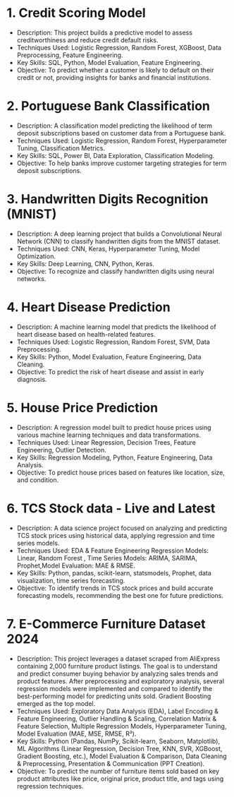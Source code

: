 # 1. Credit Scoring Model
* Description: This project builds a predictive model to assess creditworthiness and reduce credit default risks.
* Techniques Used: Logistic Regression, Random Forest, XGBoost, Data Preprocessing, Feature Engineering.
* Key Skills: SQL, Python, Model Evaluation, Feature Engineering.
* Objective: To predict whether a customer is likely to default on their credit or not, providing insights for banks and financial institutions.
# 2. Portuguese Bank Classification
* Description: A classification model predicting the likelihood of term deposit subscriptions based on customer data from a Portuguese bank.
* Techniques Used: Logistic Regression, Random Forest, Hyperparameter Tuning, Classification Metrics.
* Key Skills: SQL, Power BI, Data Exploration, Classification Modeling.
* Objective: To help banks improve customer targeting strategies for term deposit subscriptions.
# 3. Handwritten Digits Recognition (MNIST)
* Description: A deep learning project that builds a Convolutional Neural Network (CNN) to classify handwritten digits from the MNIST dataset.
* Techniques Used: CNN, Keras, Hyperparameter Tuning, Model Optimization.
* Key Skills: Deep Learning, CNN, Python, Keras.
* Objective: To recognize and classify handwritten digits using neural networks.
# 4. Heart Disease Prediction
* Description: A machine learning model that predicts the likelihood of heart disease based on health-related features.
* Techniques Used: Logistic Regression, Random Forest, SVM, Data Preprocessing.
* Key Skills: Python, Model Evaluation, Feature Engineering, Data Cleaning.
* Objective: To predict the risk of heart disease and assist in early diagnosis.
# 5. House Price Prediction
* Description: A regression model built to predict house prices using various machine learning techniques and data transformations.
* Techniques Used: Linear Regression, Decision Trees, Feature Engineering, Outlier Detection.
* Key Skills: Regression Modeling, Python, Feature Engineering, Data Analysis.
* Objective: To predict house prices based on features like location, size, and condition.
# 6. TCS Stock data - Live and Latest
* Description: A data science project focused on analyzing and predicting TCS stock prices using historical data, applying regression and time series models.
* Techniques Used: EDA & Feature Engineering Regression Models: Linear, Random Forest , Time Series Models: ARIMA, SARIMA, Prophet,Model Evaluation: MAE & RMSE.
* Key Skills: Python, pandas, scikit-learn, statsmodels, Prophet, data visualization, time series forecasting.
* Objective: To identify trends in TCS stock prices and build accurate forecasting models, recommending the best one for future predictions.
# 7. E-Commerce Furniture Dataset 2024
* Description: This project leverages a dataset scraped from AliExpress containing 2,000 furniture product listings. The goal is to understand and predict consumer buying behavior by analyzing sales trends and product features. After preprocessing and exploratory analysis, several regression models were implemented and compared to identify the best-performing model for predicting units sold. Gradient Boosting emerged as the top model.
* Techniques Used: Exploratory Data Analysis (EDA), Label Encoding & Feature Engineering, Outlier Handling & Scaling, Correlation Matrix & Feature Selection, Multiple Regression Models, Hyperparameter Tuning, Model Evaluation (MAE, MSE, RMSE, R²).
* Key Skills: Python (Pandas, NumPy, Scikit-learn, Seaborn, Matplotlib), ML Algorithms (Linear Regression, Decision Tree, KNN, SVR, XGBoost, Gradient Boosting, etc.), Model Evaluation & Comparison, Data Cleaning & Preprocessing, Presentation & Communication (PPT Creation).
* Objective: To predict the number of furniture items sold based on key product attributes like price, original price, product title, and tags using regression techniques.


